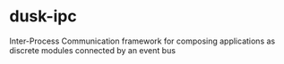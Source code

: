 # dusk-ipc

Inter-Process Communication framework for composing applications as discrete
modules connected by an event bus
